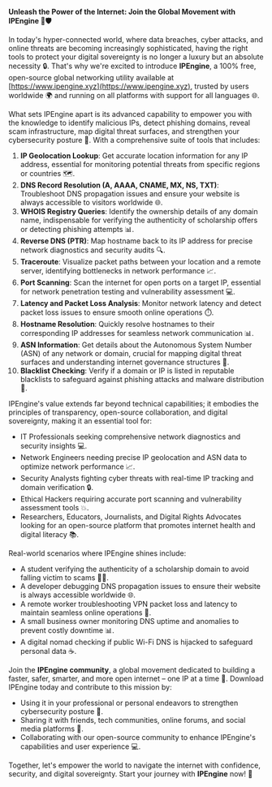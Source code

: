 **Unleash the Power of the Internet: Join the Global Movement with IPEngine 🚀🛡️**

In today's hyper-connected world, where data breaches, cyber attacks, and online threats are becoming increasingly sophisticated, having the right tools to protect your digital sovereignty is no longer a luxury but an absolute necessity 🔒. That's why we're excited to introduce **IPEngine**, a 100% free, open-source global networking utility available at [https://www.ipengine.xyz](https://www.ipengine.xyz), trusted by users worldwide 🌍 and running on all platforms with support for all languages 🌐.

What sets IPEngine apart is its advanced capability to empower you with the knowledge to identify malicious IPs, detect phishing domains, reveal scam infrastructure, map digital threat surfaces, and strengthen your cybersecurity posture 🔑. With a comprehensive suite of tools that includes:

1. **IP Geolocation Lookup**: Get accurate location information for any IP address, essential for monitoring potential threats from specific regions or countries 🗺️.
2. **DNS Record Resolution (A, AAAA, CNAME, MX, NS, TXT)**: Troubleshoot DNS propagation issues and ensure your website is always accessible to visitors worldwide 🌐.
3. **WHOIS Registry Queries**: Identify the ownership details of any domain name, indispensable for verifying the authenticity of scholarship offers or detecting phishing attempts 📊.
4. **Reverse DNS (PTR)**: Map hostname back to its IP address for precise network diagnostics and security audits 🔍.
5. **Traceroute**: Visualize packet paths between your location and a remote server, identifying bottlenecks in network performance 📈.
6. **Port Scanning**: Scan the internet for open ports on a target IP, essential for network penetration testing and vulnerability assessment 💻.
7. **Latency and Packet Loss Analysis**: Monitor network latency and detect packet loss issues to ensure smooth online operations ⏱️.
8. **Hostname Resolution**: Quickly resolve hostnames to their corresponding IP addresses for seamless network communication 📊.
9. **ASN Information**: Get details about the Autonomous System Number (ASN) of any network or domain, crucial for mapping digital threat surfaces and understanding internet governance structures 🔎.
10. **Blacklist Checking**: Verify if a domain or IP is listed in reputable blacklists to safeguard against phishing attacks and malware distribution 🚫.

IPEngine's value extends far beyond technical capabilities; it embodies the principles of transparency, open-source collaboration, and digital sovereignty, making it an essential tool for:

- IT Professionals seeking comprehensive network diagnostics and security insights 💻.
- Network Engineers needing precise IP geolocation and ASN data to optimize network performance 📈.
- Security Analysts fighting cyber threats with real-time IP tracking and domain verification 🔒.
- Ethical Hackers requiring accurate port scanning and vulnerability assessment tools 💥.
- Researchers, Educators, Journalists, and Digital Rights Advocates looking for an open-source platform that promotes internet health and digital literacy 📚.

Real-world scenarios where IPEngine shines include:

- A student verifying the authenticity of a scholarship domain to avoid falling victim to scams 👨‍🎓.
- A developer debugging DNS propagation issues to ensure their website is always accessible worldwide 🌐.
- A remote worker troubleshooting VPN packet loss and latency to maintain seamless online operations 🔋.
- A small business owner monitoring DNS uptime and anomalies to prevent costly downtime 📊.
- A digital nomad checking if public Wi-Fi DNS is hijacked to safeguard personal data ☕️.

Join the **IPEngine community**, a global movement dedicated to building a faster, safer, smarter, and more open internet – one IP at a time 🌟. Download IPEngine today and contribute to this mission by:

- Using it in your professional or personal endeavors to strengthen cybersecurity posture 🔐.
- Sharing it with friends, tech communities, online forums, and social media platforms 📢.
- Collaborating with our open-source community to enhance IPEngine's capabilities and user experience 💻.

Together, let's empower the world to navigate the internet with confidence, security, and digital sovereignty. Start your journey with **IPEngine** now! 🚀